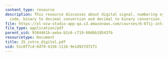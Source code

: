 ```yaml
---
content_type: resource
description: This resource discusses about digital signal, numbering systems, binary
  code, binary to decimal conversion and decimal to binary conversion.
file: https://ol-ocw-studio-app-qa.s3.amazonaws.com/courses/6-071j-introduction-to-electronics-signals-and-measurement-spring-2006/51c0f7cd6d79415611169e1d927d72f1_25_intro_digital.pdf
file_type: application/pdf
parent_uid: 9384461b-aeba-b2c6-c719-60dbb10543fb
resourcetype: Document
title: 25_intro_digital.pdf
uid: 51c0f7cd-6d79-4156-1116-9e1d927d72f1
---
```

